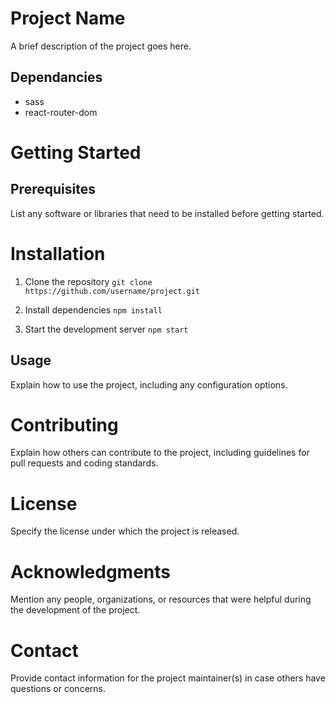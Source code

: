 # Project Name
A brief description of the project goes here.

## Dependancies
- sass
- react-router-dom

# Getting Started
## Prerequisites
List any software or libraries that need to be installed before getting started.

# Installation
1. Clone the repository
``git clone https://github.com/username/project.git``

2. Install dependencies
``npm install``

3. Start the development server
``npm start``

## Usage
Explain how to use the project, including any configuration options.

# Contributing
Explain how others can contribute to the project, including guidelines for pull requests and coding standards.

#  License
Specify the license under which the project is released.

#  Acknowledgments
Mention any people, organizations, or resources that were helpful during the development of the project.

#  Contact
Provide contact information for the project maintainer(s) in case others have questions or concerns.